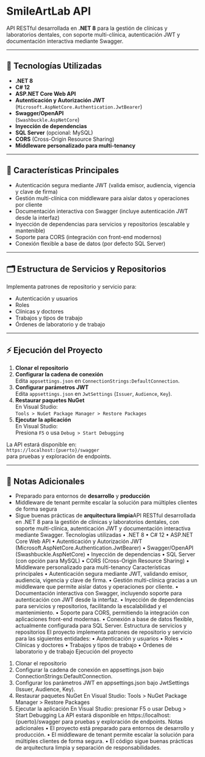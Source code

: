 # SmileArtLab API

API RESTful desarrollada en **.NET 8** para la gestión de clínicas y laboratorios dentales, con soporte multi-clínica, autenticación JWT y documentación interactiva mediante Swagger.

---

## 🚀 Tecnologías Utilizadas

- **.NET 8**
- **C# 12**
- **ASP.NET Core Web API**
- **Autenticación y Autorización JWT**  
  (`Microsoft.AspNetCore.Authentication.JwtBearer`)
- **Swagger/OpenAPI**  
  (`Swashbuckle.AspNetCore`)
- **Inyección de dependencias**
- **SQL Server** (opcional: MySQL)
- **CORS** (Cross-Origin Resource Sharing)
- **Middleware personalizado para multi-tenancy**

---

## 🦷 Características Principales

- Autenticación segura mediante JWT (valida emisor, audiencia, vigencia y clave de firma)
- Gestión multi-clínica con middleware para aislar datos y operaciones por cliente
- Documentación interactiva con Swagger (incluye autenticación JWT desde la interfaz)
- Inyección de dependencias para servicios y repositorios (escalable y mantenible)
- Soporte para CORS (integración con front-end modernos)
- Conexión flexible a base de datos (por defecto SQL Server)

---

## 🗂️ Estructura de Servicios y Repositorios

Implementa patrones de repositorio y servicio para:

- Autenticación y usuarios
- Roles
- Clínicas y doctores
- Trabajos y tipos de trabajo
- Órdenes de laboratorio y de trabajo

---

## ⚡ Ejecución del Proyecto

1. **Clonar el repositorio**
2. **Configurar la cadena de conexión**  
   Edita `appsettings.json` en `ConnectionStrings:DefaultConnection`.
3. **Configurar parámetros JWT**  
   Edita `appsettings.json` en `JwtSettings` (`Issuer`, `Audience`, `Key`).
4. **Restaurar paquetes NuGet**  
   En Visual Studio:  
   `Tools > NuGet Package Manager > Restore Packages`
5. **Ejecutar la aplicación**  
   En Visual Studio:  
   Presiona `F5` o usa `Debug > Start Debugging`

La API estará disponible en:  
`https://localhost:{puerto}/swagger`  
para pruebas y exploración de endpoints.

---

## 📝 Notas Adicionales

- Preparado para entornos de **desarrollo** y **producción**
- Middleware de tenant permite escalar la solución para múltiples clientes de forma segura
- Sigue buenas prácticas de **arquitectura limpia**API RESTful desarrollada en .NET 8 para la gestión de clínicas y laboratorios dentales, con soporte multi-clínica, autenticación JWT y documentación interactiva mediante Swagger.
Tecnologías utilizadas
•	.NET 8
•	C# 12
•	ASP.NET Core Web API
•	Autenticación y Autorización JWT (Microsoft.AspNetCore.Authentication.JwtBearer)
•	Swagger/OpenAPI (Swashbuckle.AspNetCore)
•	Inyección de dependencias
•	SQL Server (con opción para MySQL)
•	CORS (Cross-Origin Resource Sharing)
•	Middleware personalizado para multi-tenancy
Características principales
•	Autenticación segura mediante JWT, validando emisor, audiencia, vigencia y clave de firma.
•	Gestión multi-clínica gracias a un middleware que permite aislar datos y operaciones por cliente.
•	Documentación interactiva con Swagger, incluyendo soporte para autenticación con JWT desde la interfaz.
•	Inyección de dependencias para servicios y repositorios, facilitando la escalabilidad y el mantenimiento.
•	Soporte para CORS, permitiendo la integración con aplicaciones front-end modernas.
•	Conexión a base de datos flexible, actualmente configurada para SQL Server.
Estructura de servicios y repositorios
El proyecto implementa patrones de repositorio y servicio para las siguientes entidades:
•	Autenticación y usuarios
•	Roles
•	Clínicas y doctores
•	Trabajos y tipos de trabajo
•	Órdenes de laboratorio y de trabajo
Ejecución del proyecto
1.	Clonar el repositorio
2.	Configurar la cadena de conexión en appsettings.json bajo ConnectionStrings:DefaultConnection.
3.	Configurar los parámetros JWT en appsettings.json bajo JwtSettings (Issuer, Audience, Key).
4.	Restaurar paquetes NuGet
En Visual Studio: Tools > NuGet Package Manager > Restore Packages
5.	Ejecutar la aplicación
En Visual Studio: presionar F5 o usar Debug > Start Debugging
La API estará disponible en https://localhost:{puerto}/swagger para pruebas y exploración de endpoints.
Notas adicionales
•	El proyecto está preparado para entornos de desarrollo y producción.
•	El middleware de tenant permite escalar la solución para múltiples clientes de forma segura.
•	El código sigue buenas prácticas de arquitectura limpia y separación de responsabilidades.
